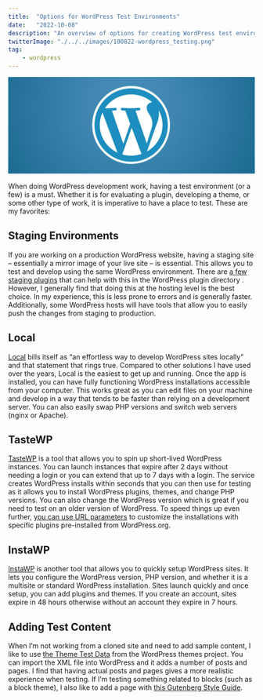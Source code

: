 ```yaml
---
title:  "Options for WordPress Test Environments"
date:   "2022-10-08"
description: "An overview of options for creating WordPress test environments."
twitterImage: "./../../images/100822-wordpress_testing.png"
tag: 
    - wordpress
---
```


![photo of broken glass, or the state of my node_modules](./../../images/100822-wordpress_testing.png)

When doing WordPress development work, having a test environment (or a few) is a must. Whether it is for evaluating a plugin, developing a theme, or some other type of work, it is imperative to have a place to test. These are my favorites:

## Staging Environments

If you are working on a production WordPress website, having a staging site – essentially a mirror image of your live site – is essential. This allows you to test and develop using the same WordPress environment. There are [a few staging plugins](https://wordpress.org/plugins/search/staging/) that can help with this in the WordPress plugin directory . However, I generally find that doing this at the hosting level is the best choice. In my experience, this is less prone to errors and is generally faster. Additionally, some WordPress hosts will have tools that allow you to easily push the changes from staging to production.

## Local 

[Local](https://localwp.com/) bills itself as “an effortless way to develop WordPress sites locally” and that statement that rings true. Compared to other solutions I have used over the years, Local is the easiest  to get up and running. Once the app is installed, you can have fully functioning WordPress installations accessible from your computer. This works great as you can edit files on your machine and develop in a way that tends to be faster than relying on a development server. You can also easily swap PHP versions and switch web servers (nginx or Apache).

## TasteWP

[TasteWP](https://tastewp.com/) is a tool that allows you to spin up short-lived WordPress instances. You can launch  instances that expire after 2 days without needing a login or you can extend that up to 7 days with a login. The service creates WordPress installs within seconds that you can then use for testing as it allows you to install WordPress plugins, themes, and change PHP versions. You can also change the WordPress version which is great if you need to test on an older version of WordPress. To speed things up even further, [you can use URL parameters](https://tastewp.com/blog/use-links-to-spin-up-a-site/) to customize the installations with specific plugins pre-installed from WordPress.org.

## InstaWP

[InstaWP](https://instawp.com/) is another tool that allows you to quickly setup WordPress sites. It lets you configure the WordPress version, PHP version, and whether it is a multisite or standard WordPress installation. Sites launch quickly and once setup, you can add plugins and themes. If you create an account, sites expire in 48 hours otherwise without an account they expire in 7 hours. 

## Adding Test Content

When I’m not working from a cloned site and need to add sample content, I like to use [the Theme Test Data](https://github.com/WPTT/theme-test-data) from the WordPress themes project. You can import the XML file into WordPress and it adds a number of posts and pages. I find that having actual posts and pages gives a more realistic experience when testing. If I’m testing something related to blocks (such as a block theme), I also like to add a page with [this Gutenberg Style Guide](https://gist.github.com/colorful-tones/2e37d2a33ca426fc6ed0e67f70cdc2df). 